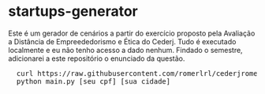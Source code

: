# startups-generator
Este é um gerador de cenários a partir do exercício proposto pela Avaliação a Distância de Empreededorismo e Ética do Cederj. Tudo é executado localmente e eu não tenho acesso a dado nenhum. Findado o semestre, adicionarei a este repositório o enunciado da questão.

<pre>
  curl https://raw.githubusercontent.com/romerlrl/cederjromer/master/startups-generator/main.py > main.py
  python main.py [seu cpf] [sua cidade]  
</pre>

